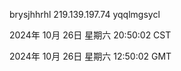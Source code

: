 brysjhhrhl 219.139.197.74 yqqlmgsycl

2024年 10月 26日 星期六 20:50:02 CST

2024年 10月 26日 星期六 12:50:02 GMT
